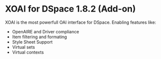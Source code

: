 # XOAI for DSpace 1.8.2 (Add-on) #

XOAI is the most powerfull OAI interface for DSpace. Enabling features like:

* OpenAIRE and Driver compliance
* Item filtering and formating
* Style Sheet Support
* Virtual sets
* Virtual contexts

